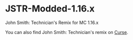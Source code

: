 # JSTR-Modded-1.16.x
John Smith: Technician's Remix for MC 1.16.x

You can also find John Smith: Technician's remix on [Curse](https://www.curseforge.com/minecraft/texture-packs/john-smith-legacy-modded).
